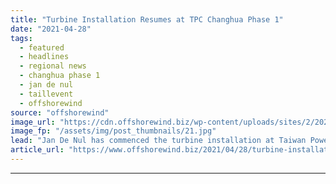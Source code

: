 ```yaml
---
title: "Turbine Installation Resumes at TPC Changhua Phase 1"
date: "2021-04-28"
tags: 
  - featured
  - headlines
  - regional news
  - changhua phase 1
  - jan de nul
  - taillevent
  - offshorewind
source: "offshorewind"
image_url: "https://cdn.offshorewind.biz/wp-content/uploads/sites/2/2021/04/28085003/Turbine-Installation-Resumes-at-TPC-Changhua-Phase-1-e1619592465195.jpg"
image_fp: "/assets/img/post_thumbnails/21.jpg"
lead: "Jan De Nul has commenced the turbine installation at Taiwan Power Company’s Changhua Phase"
article_url: "https://www.offshorewind.biz/2021/04/28/turbine-installation-resumes-at-tpc-changhua-phase-1/"
---
```


---
